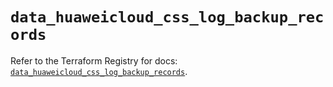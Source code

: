 # `data_huaweicloud_css_log_backup_records`

Refer to the Terraform Registry for docs: [`data_huaweicloud_css_log_backup_records`](https://registry.terraform.io/providers/huaweicloud/huaweicloud/1.71.1/docs/data-sources/css_log_backup_records).
